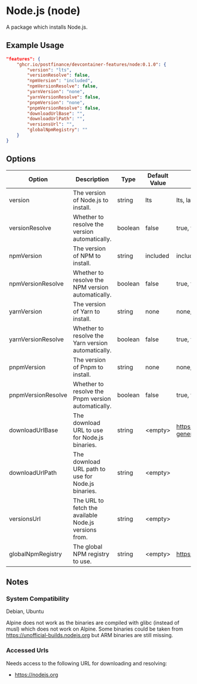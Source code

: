 # Node.js (node)

A package which installs Node.js.

## Example Usage

```json
"features": {
    "ghcr.io/postfinance/devcontainer-features/node:0.1.0": {
        "version": "lts",
        "versionResolve": false,
        "npmVersion": "included",
        "npmVersionResolve": false,
        "yarnVersion": "none",
        "yarnVersionResolve": false,
        "pnpmVersion": "none",
        "pnpmVersionResolve": false,
        "downloadUrlBase": "",
        "downloadUrlPath": "",
        "versionsUrl": "",
        "globalNpmRegistry": ""
    }
}
```

## Options

| Option | Description | Type | Default Value | Proposals |
|-----|-----|-----|-----|-----|
| version | The version of Node.js to install. | string | lts | lts, latest, 20.11.1, 18.19.1 |
| versionResolve | Whether to resolve the version automatically. | boolean | false | true, false |
| npmVersion | The version of NPM to install. | string | included | included, latest, 10.5.0, 9.9.3 |
| npmVersionResolve | Whether to resolve the NPM version automatically. | boolean | false | true, false |
| yarnVersion | The version of Yarn to install. | string | none | none, latest, 1.22.22, 1.21.1 |
| yarnVersionResolve | Whether to resolve the Yarn version automatically. | boolean | false | true, false |
| pnpmVersion | The version of Pnpm to install. | string | none | none, latest, 9.14.2, 9 |
| pnpmVersionResolve | Whether to resolve the Pnpm version automatically. | boolean | false | true, false |
| downloadUrlBase | The download URL to use for Node.js binaries. | string | &lt;empty&gt; | https://mycompany.com/artifactory/nodejs-generic-remote |
| downloadUrlPath | The download URL path to use for Node.js binaries. | string | &lt;empty&gt; |  |
| versionsUrl | The URL to fetch the available Node.js versions from. | string | &lt;empty&gt; |  |
| globalNpmRegistry | The global NPM registry to use. | string | &lt;empty&gt; | https://mycompany.com/artifactory/api/npm/npm/ |

## Notes

### System Compatibility

Debian, Ubuntu

Alpine does not work as the binaries are compiled with glibc (instead of musl) which does not work on Alpine.
Some binaries could be taken from https://unofficial-builds.nodejs.org but ARM binaries are still missing.

### Accessed Urls

Needs access to the following URL for downloading and resolving:
* https://nodejs.org
